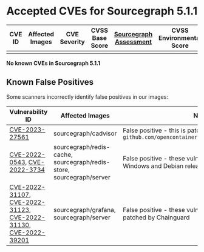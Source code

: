 # Accepted CVEs for Sourcegraph 5.1.1

| CVE ID | Affected Images | CVE Severity | CVSS Base Score | [Sourcegraph Assessment](../../../engineering/dev/policies/vulnerability-management-policy.md#severity-levels) | CVSS Environmental Score | Details |
| ------ | --------------- | ------------ | --------------- | -------------------------------------------------------------------------------------------------------------- | ------------------------ | ------- |
|        |                 |              |                 |                                                                                                                |                          |         |

**No known CVEs in Sourcegraph 5.1.1**

## Known False Positives

Some scanners incorrectly identify false positives in our images:

| Vulnerability ID                                                                                                                                                                                                                                                           | Affected Images                                                      | Note                                                                                     |
| -------------------------------------------------------------------------------------------------------------------------------------------------------------------------------------------------------------------------------------------------------------------------- | -------------------------------------------------------------------- | ---------------------------------------------------------------------------------------- |
| [CVE-2023-27561](https://www.cve.org/CVERecord?id=CVE-2023-27561)                                                                                                                                                                                                          | sourcegraph/cadvisor                                                 | False positive - this is patched in `github.com/opencontainers/runc/libcontainer@v1.1.5` |
| [CVE-2022-0543](https://www.cve.org/CVERecord?id=CVE-2022-0543), [CVE-2022-3734](https://www.cve.org/CVERecord?id=CVE-2022-3734)                                                                                                                                           | sourcegraph/redis-cache, sourcegraph/redis-store, sourcegraph/server | False positive - these vulnerabilities are specific to Windows and Debian releases       |
| [CVE-2022-31107](https://www.cve.org/CVERecord?id=CVE-2022-31107), [CVE-2022-31123](https://www.cve.org/CVERecord?id=CVE-2022-31123), [CVE-2022-31130](https://www.cve.org/CVERecord?id=CVE-2022-31130), [CVE-2022-39201](https://www.cve.org/CVERecord?id=CVE-2022-39201) | sourcegraph/grafana, sourcegraph/server                              | False positive - these vulnerabilities have been patched by Chainguard                   |
